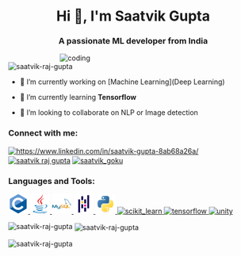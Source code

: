 <h1 align="center">Hi 👋, I'm Saatvik Gupta</h1>
<h3 align="center">A passionate ML developer from India</h3>
<img align="right" alt="coding" width="400" src "https://www.google.com/url?sa=i&url=https%3A%2F%2Fgfycat.com%2Fuk%2Fdifficultlimpingbubblefish-programming-coding&psig=AOvVaw2gdEfC-vEl9Pj7RKfhWtC7&ust=1679418356574000&source=images&cd=vfe&ved=0CA8QjRxqFwoTCNiYk4D_6v0CFQAAAAAdAAAAABA4">
<p align="left"> <img src="https://komarev.com/ghpvc/?username=saatvik-raj-gupta&label=Profile%20views&color=0e75b6&style=flat" alt="saatvik-raj-gupta" /> </p>

- 🔭 I’m currently working on [Machine Learning](Deep Learning)

- 🌱 I’m currently learning **Tensorflow**

- 👯 I’m looking to collaborate on NLP or Image detection

<h3 align="left">Connect with me:</h3>
<p align="left">
<a href="https://linkedin.com/in/https://www.linkedin.com/in/saatvik-gupta-8ab68a26a/" target="blank"><img align="center" src="https://raw.githubusercontent.com/rahuldkjain/github-profile-readme-generator/master/src/images/icons/Social/linked-in-alt.svg" alt="https://www.linkedin.com/in/saatvik-gupta-8ab68a26a/" height="30" width="40" /></a>
<a href="https://kaggle.com/saatvik raj gupta" target="blank"><img align="center" src="https://raw.githubusercontent.com/rahuldkjain/github-profile-readme-generator/master/src/images/icons/Social/kaggle.svg" alt="saatvik raj gupta" height="30" width="40" /></a>
<a href="https://www.hackerrank.com/saatvik_goku" target="blank"><img align="center" src="https://raw.githubusercontent.com/rahuldkjain/github-profile-readme-generator/master/src/images/icons/Social/hackerrank.svg" alt="saatvik_goku" height="30" width="40" /></a>
</p>

<h3 align="left">Languages and Tools:</h3>
<p align="left"> <a href="https://www.cprogramming.com/" target="_blank" rel="noreferrer"> <img src="https://raw.githubusercontent.com/devicons/devicon/master/icons/c/c-original.svg" alt="c" width="40" height="40"/> </a> <a href="https://www.java.com" target="_blank" rel="noreferrer"> <img src="https://raw.githubusercontent.com/devicons/devicon/master/icons/java/java-original.svg" alt="java" width="40" height="40"/> </a> <a href="https://www.mysql.com/" target="_blank" rel="noreferrer"> <img src="https://raw.githubusercontent.com/devicons/devicon/master/icons/mysql/mysql-original-wordmark.svg" alt="mysql" width="40" height="40"/> </a> <a href="https://pandas.pydata.org/" target="_blank" rel="noreferrer"> <img src="https://raw.githubusercontent.com/devicons/devicon/2ae2a900d2f041da66e950e4d48052658d850630/icons/pandas/pandas-original.svg" alt="pandas" width="40" height="40"/> </a> <a href="https://www.python.org" target="_blank" rel="noreferrer"> <img src="https://raw.githubusercontent.com/devicons/devicon/master/icons/python/python-original.svg" alt="python" width="40" height="40"/> </a> <a href="https://scikit-learn.org/" target="_blank" rel="noreferrer"> <img src="https://upload.wikimedia.org/wikipedia/commons/0/05/Scikit_learn_logo_small.svg" alt="scikit_learn" width="40" height="40"/> </a> <a href="https://www.tensorflow.org" target="_blank" rel="noreferrer"> <img src="https://www.vectorlogo.zone/logos/tensorflow/tensorflow-icon.svg" alt="tensorflow" width="40" height="40"/> </a> <a href="https://unity.com/" target="_blank" rel="noreferrer"> <img src="https://www.vectorlogo.zone/logos/unity3d/unity3d-icon.svg" alt="unity" width="40" height="40"/> </a> </p>

<p><img align="left" src="https://github-readme-stats.vercel.app/api/top-langs?username=saatvik-raj-gupta&show_icons=true&locale=en&layout=compact" alt="saatvik-raj-gupta" /></p>

<p>&nbsp;<img align="center" src="https://github-readme-stats.vercel.app/api?username=saatvik-raj-gupta&show_icons=true&locale=en" alt="saatvik-raj-gupta" /></p>

<p><img align="center" src="https://github-readme-streak-stats.herokuapp.com/?user=saatvik-raj-gupta&" alt="saatvik-raj-gupta" /></p>
